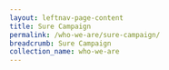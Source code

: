 ```yaml
---
layout: leftnav-page-content
title: Sure Campaign
permalink: /who-we-are/sure-campaign/
breadcrumb: Sure Campaign
collection_name: who-we-are
---
```

